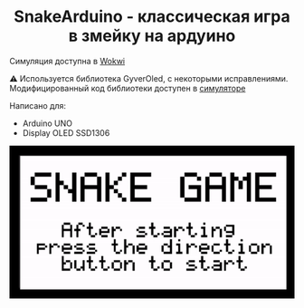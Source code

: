 <div id="header" align="center">
  <h1>SnakeArduino - классическая игра в змейку на ардуино</h1>
</div>

Симуляция доступна в [Wokwi](https://wokwi.com/projects/393708267657200641)

⚠️ Используется библиотека GyverOled, с некоторыми исправлениями. Модифицированный код библиотеки доступен в [симуляторе](https://wokwi.com/projects/393708267657200641)

Написано для:
* Arduino UNO
* Display OLED SSD1306


<div id="header" align="center">
	<img src="https://github.com/BocmenDen/SnakeArduino/blob/main/Demo.gif?raw=true"/>
</div>
